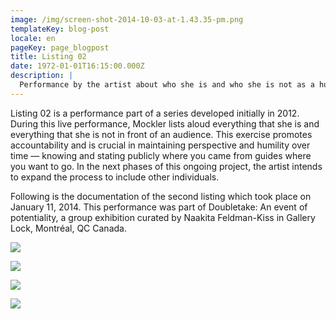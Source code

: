 ```yaml
---
image: /img/screen-shot-2014-10-03-at-1.43.35-pm.png
templateKey: blog-post
locale: en
pageKey: page_blogpost
title: Listing 02
date: 1972-01-01T16:15:00.000Z
description: |
  Performance by the artist about who she is and who she is not as a human being
---
```

Listing 02 is a performance part of a series developed initially in 2012. During this live performance, Mockler lists aloud everything that she is and everything that she is not in front of an audience. This exercise promotes accountability and is crucial in maintaining perspective and humility over time — knowing and stating publicly where you came from guides where you want to go. In the next phases of this ongoing project, the artist intends to expand the process to include other individuals. 

Following is the documentation of the second listing which took place on January 11, 2014. This performance was part of Doubletake: An event of potentiality, a group exhibition curated by Naakita Feldman-Kiss in Gallery Lock, Montréal, QC Canada.

![](/img/performance-art-montreal-exhibition-emerging.jpg)

![](/img/the_listing08.jpg)

![](/img/the_listing_01.jpg)

![](/img/the_listing07.jpg)
